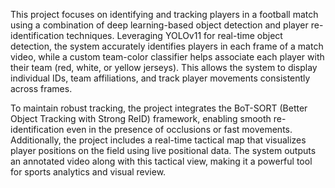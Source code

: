 This project focuses on identifying and tracking players in a football match using a combination of deep learning-based object detection and player re-identification techniques. Leveraging YOLOv11 for real-time object detection, the system accurately identifies players in each frame of a match video, while a custom team-color classifier helps associate each player with their team (red, white, or yellow jerseys). This allows the system to display individual IDs, team affiliations, and track player movements consistently across frames.

To maintain robust tracking, the project integrates the BoT-SORT (Better Object Tracking with Strong ReID) framework, enabling smooth re-identification even in the presence of occlusions or fast movements. Additionally, the project includes a real-time tactical map that visualizes player positions on the field using live positional data. The system outputs an annotated video along with this tactical view, making it a powerful tool for sports analytics and visual review.
